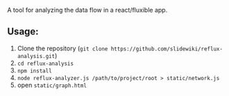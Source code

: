 A tool for analyzing the data flow in a react/fluxible app.

## Usage:
1. Clone the repository (`git clone https://github.com/slidewiki/reflux-analysis.git`)
2. `cd reflux-analysis`
3. `npm install`
4. `node reflux-analyzer.js /path/to/project/root > static/network.js`
5. open `static/graph.html`
